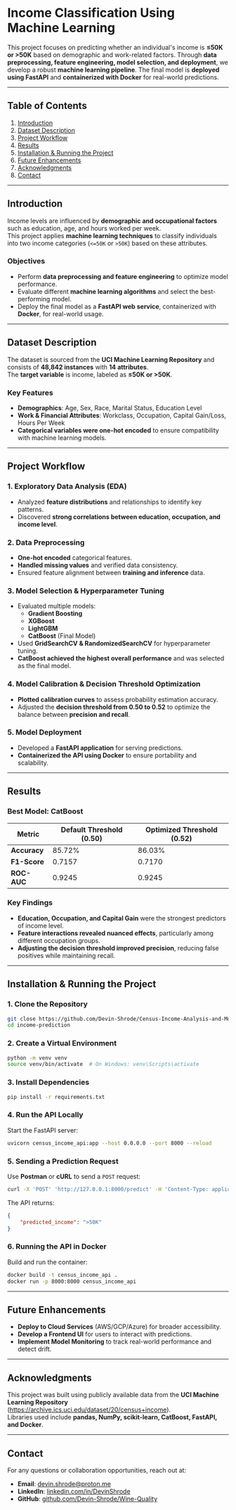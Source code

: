 # **Income Classification Using Machine Learning**

This project focuses on predicting whether an individual's income is **≤50K or >50K** based on demographic and work-related factors. Through **data preprocessing, feature engineering, model selection, and deployment**, we develop a robust **machine learning pipeline**. The final model is **deployed using FastAPI** and **containerized with Docker** for real-world predictions.

---

## **Table of Contents**
1. [Introduction](#introduction)  
2. [Dataset Description](#dataset-description)  
3. [Project Workflow](#project-workflow)  
4. [Results](#results)  
5. [Installation & Running the Project](#installation--running-the-project)  
6. [Future Enhancements](#future-enhancements)  
7. [Acknowledgments](#acknowledgments)  
8. [Contact](#contact)  

---

## **Introduction**
Income levels are influenced by **demographic and occupational factors** such as education, age, and hours worked per week.  
This project applies **machine learning techniques** to classify individuals into two income categories (`<=50K` or `>50K`) based on these attributes.

### **Objectives**
- Perform **data preprocessing and feature engineering** to optimize model performance.
- Evaluate different **machine learning algorithms** and select the best-performing model.
- Deploy the final model as a **FastAPI web service**, containerized with **Docker**, for real-world usage.

---

## **Dataset Description**
The dataset is sourced from the **UCI Machine Learning Repository** and consists of **48,842 instances** with **14 attributes**.  
The **target variable** is income, labeled as **≤50K or >50K**.

### **Key Features**
- **Demographics**: Age, Sex, Race, Marital Status, Education Level  
- **Work & Financial Attributes**: Workclass, Occupation, Capital Gain/Loss, Hours Per Week  
- **Categorical variables were one-hot encoded** to ensure compatibility with machine learning models.

---

## **Project Workflow**

### **1. Exploratory Data Analysis (EDA)**
- Analyzed **feature distributions** and relationships to identify key patterns.
- Discovered **strong correlations between education, occupation, and income level**.

### **2. Data Preprocessing**
- **One-hot encoded** categorical features.
- **Handled missing values** and verified data consistency.
- Ensured feature alignment between **training and inference** data.

### **3. Model Selection & Hyperparameter Tuning**
- Evaluated multiple models:
  - **Gradient Boosting**
  - **XGBoost**
  - **LightGBM**
  - **CatBoost** (Final Model)
- Used **GridSearchCV & RandomizedSearchCV** for hyperparameter tuning.
- **CatBoost achieved the highest overall performance** and was selected as the final model.

### **4. Model Calibration & Decision Threshold Optimization**
- **Plotted calibration curves** to assess probability estimation accuracy.
- Adjusted the **decision threshold from 0.50 to 0.52** to optimize the balance between **precision and recall**.

### **5. Model Deployment**
- Developed a **FastAPI application** for serving predictions.
- **Containerized the API using Docker** to ensure portability and scalability.

---

## **Results**

### **Best Model: CatBoost**
| Metric     | Default Threshold (0.50) | Optimized Threshold (0.52) |
|------------|----------------|----------------|
| **Accuracy** | 85.72% | 86.03% |
| **F1-Score** | 0.7157 | 0.7170 |
| **ROC-AUC** | 0.9245 | 0.9245 |

### **Key Findings**
- **Education, Occupation, and Capital Gain** were the strongest predictors of income level.
- **Feature interactions revealed nuanced effects**, particularly among different occupation groups.
- **Adjusting the decision threshold improved precision**, reducing false positives while maintaining recall.

---

## **Installation & Running the Project**

### **1. Clone the Repository**
``` bash
git close https://github.com/Devin-Shrode/Census-Income-Analysis-and-Modeling
cd income-prediction
```

### **2. Create a Virtual Environment**
``` bash
python -m venv venv
source venv/bin/activate  # On Windows: venv\Scripts\activate
```

### **3. Install Dependencies**
``` bash
pip install -r requirements.txt
```

### **4. Run the API Locally**
Start the FastAPI server:
``` bash
uvicorn census_income_api:app --host 0.0.0.0 --port 8000 --reload
```

### **5. Sending a Prediction Request**
Use **Postman** or **cURL** to send a `POST` request:
``` bash
curl -X 'POST' 'http://127.0.0.1:8000/predict' -H 'Content-Type: application/json' -d '{"features": [39, 13, 0, 0, 40, 1, 0, 1, 1, 0, 1, 1, ... ]}'
```

The API returns:
``` json
{
    "predicted_income": ">50K"
}
```

### **6. Running the API in Docker**
Build and run the container:
``` bash
docker build -t census_income_api .
docker run -p 8000:8000 census_income_api
```

---

## **Future Enhancements**
- **Deploy to Cloud Services** (AWS/GCP/Azure) for broader accessibility.
- **Develop a Frontend UI** for users to interact with predictions.
- **Implement Model Monitoring** to track real-world performance and detect drift.

---

## **Acknowledgments**
This project was built using publicly available data from the **UCI Machine Learning Repository** (https://archive.ics.uci.edu/dataset/20/census+income).  
Libraries used include **pandas, NumPy, scikit-learn, CatBoost, FastAPI, and Docker**.

---

## **Contact**
For any questions or collaboration opportunities, reach out at:
- **Email**: devin.shrode@proton.me  
- **LinkedIn**: [linkedin.com/in/DevinShrode](https://www.linkedin.com/in/DevinShrode)  
- **GitHub**: [github.com/Devin-Shrode/Wine-Quality](https://github.com/Devin-Shrode/Wine-Quality)  

